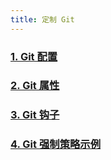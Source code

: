 ```yaml
---
title: 定制 Git
---
```


### [1. Git 配置](./1.%20Git%20配置.md)
### [2. Git 属性](./2.%20Git%20属性.md)
### [3. Git 钩子](./3.%20Git%20钩子.md)
### [4. Git 强制策略示例](./4.%20Git%20强制策略示例.md)
